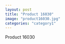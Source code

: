 ```yaml
---
layout: post
title: "Product 16030"
image: "product16030.jpg"
categories: "category1"
---
```

Product 16030
